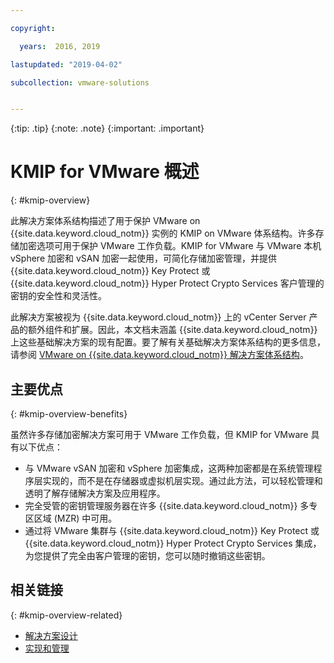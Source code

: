 ```yaml
---

copyright:

  years:  2016, 2019

lastupdated: "2019-04-02"

subcollection: vmware-solutions


---
```


{:tip: .tip}
{:note: .note}
{:important: .important}

# KMIP for VMware 概述
{: #kmip-overview}

此解决方案体系结构描述了用于保护 VMware on {{site.data.keyword.cloud_notm}} 实例的 KMIP on VMware 体系结构。许多存储加密选项可用于保护 VMware 工作负载。KMIP for VMware 与 VMware 本机 vSphere 加密和 vSAN 加密一起使用，可简化存储加密管理，并提供 {{site.data.keyword.cloud_notm}} Key Protect 或 {{site.data.keyword.cloud_notm}} Hyper Protect Crypto Services 客户管理的密钥的安全性和灵活性。

此解决方案被视为 {{site.data.keyword.cloud_notm}} 上的 vCenter Server 产品的额外组件和扩展。因此，本文档未涵盖 {{site.data.keyword.cloud_notm}} 上这些基础解决方案的现有配置。要了解有关基础解决方案体系结构的更多信息，请参阅 [VMware on {{site.data.keyword.cloud_notm}} 解决方案体系结构](/docs/services/vmwaresolutions/archiref/solution?topic=vmware-solutions-solution_overview)。

## 主要优点
{: #kmip-overview-benefits}

虽然许多存储加密解决方案可用于 VMware 工作负载，但 KMIP for VMware 具有以下优点：

* 与 VMware vSAN 加密和 vSphere 加密集成，这两种加密都是在系统管理程序层实现的，而不是在存储器或虚拟机层实现。通过此方法，可以轻松管理和透明了解存储解决方案及应用程序。
* 完全受管的密钥管理服务器在许多 {{site.data.keyword.cloud_notm}} 多专区区域 (MZR) 中可用。
* 通过将 VMware 集群与 {{site.data.keyword.cloud_notm}} Key Protect 或 {{site.data.keyword.cloud_notm}} Hyper Protect Crypto Services 集成，为您提供了完全由客户管理的密钥，您可以随时撤销这些密钥。

## 相关链接
{: #kmip-overview-related}

* [解决方案设计](/docs/services/vmwaresolutions/archiref/kmip?topic=vmware-solutions-kmip-design)
* [实现和管理](/docs/services/vmwaresolutions/archiref/kmip?topic=vmware-solutions-kmip-implementation)
